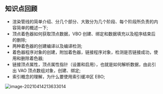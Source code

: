 ## 知识点回顾

-   渲染管线的简单介绍、分几个部分、大致分为几个阶段、每个阶段所负责的内容简单的概述一下;
-   顶点着色器如何获取顶点数据，VBO 创建、绑定和数据填充以及程序结束后的删除;
-   两种着色器的创建编译以及编译检测;
-   着色器程序对象的创建，附加着色器，链接程序对象，检测是否链接成功，使用和删除着色器;
-   链接顶点属性，顶点属性指针（设置和启用），也就是如何解析数据，由此引出 VAO 顶点数组对象，创建、绑定;
-   索引概念的理解，为什么要使用索引缓冲区 EBO;

![image-20210414213633014](image-20210414213633014.png)

